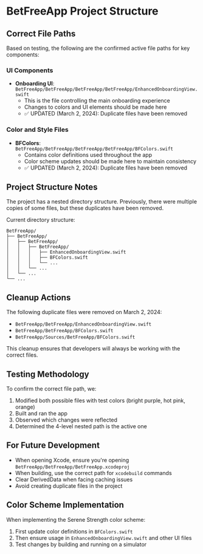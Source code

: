 # BetFreeApp Project Structure

## Correct File Paths

Based on testing, the following are the confirmed active file paths for key components:

### UI Components
- **Onboarding UI**: `BetFreeApp/BetFreeApp/BetFreeApp/BetFreeApp/EnhancedOnboardingView.swift`
  - This is the file controlling the main onboarding experience
  - Changes to colors and UI elements should be made here
  - ✅ UPDATED (March 2, 2024): Duplicate files have been removed

### Color and Style Files
- **BFColors**: `BetFreeApp/BetFreeApp/BetFreeApp/BetFreeApp/BFColors.swift`
  - Contains color definitions used throughout the app
  - Color scheme updates should be made here to maintain consistency
  - ✅ UPDATED (March 2, 2024): Duplicate files have been removed

## Project Structure Notes

The project has a nested directory structure. Previously, there were multiple copies of some files, but these duplicates have been removed.

Current directory structure:

```
BetFreeApp/
├── BetFreeApp/
│   ├── BetFreeApp/
│   │   ├── BetFreeApp/
│   │   │   ├── EnhancedOnboardingView.swift
│   │   │   ├── BFColors.swift
│   │   │   └── ...
│   │   └── ...
│   └── ...
└── ...
```

## Cleanup Actions

The following duplicate files were removed on March 2, 2024:
- `BetFreeApp/BetFreeApp/EnhancedOnboardingView.swift`
- `BetFreeApp/BetFreeApp/BFColors.swift`
- `BetFreeApp/Sources/BetFreeApp/BFColors.swift`

This cleanup ensures that developers will always be working with the correct files.

## Testing Methodology

To confirm the correct file path, we:
1. Modified both possible files with test colors (bright purple, hot pink, orange)
2. Built and ran the app
3. Observed which changes were reflected
4. Determined the 4-level nested path is the active one

## For Future Development

- When opening Xcode, ensure you're opening `BetFreeApp/BetFreeApp/BetFreeApp.xcodeproj`
- When building, use the correct path for `xcodebuild` commands
- Clear DerivedData when facing caching issues
- Avoid creating duplicate files in the project

## Color Scheme Implementation

When implementing the Serene Strength color scheme:
1. First update color definitions in `BFColors.swift`
2. Then ensure usage in `EnhancedOnboardingView.swift` and other UI files
3. Test changes by building and running on a simulator 